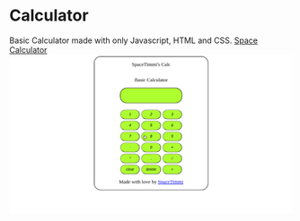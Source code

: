 # Calculator

Basic Calculator made with only Javascript, HTML and CSS.
[Space Calculator](space-calculator.netlify.app)
![alt text](https://github.com/SpaceTimmi/Calculator/blob/main/calculator.png?raw=true)
